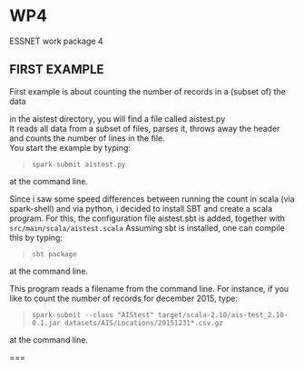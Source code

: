 # WP4 #
ESSNET work package 4

## FIRST EXAMPLE ##
First example is about counting the number of records in a (subset of) the data  

in the aistest directory, you will find a file called aistest.py  
It reads all data from a subset of files, parses it, throws away the  header and counts the number of lines in the file.  
You start the example by typing:  
>`spark-submit aistest.py`   

at the command line.  

Since i saw some speed differences between running the count in scala (via spark-shell) and via python, i decided to install SBT and create a scala program. For this, the configuration file aistest.sbt is added, together with `src/main/scala/aistest.scala`
Assuming sbt is installed, one can compile this by typing:  
>`sbt package`  

at the command line.

This program reads a filename from the command line. For instance, if you like to count the number of records for december 2015, type:  
> `spark-submit --class "AIStest" target/scala-2.10/ais-test_2.10-0.1.jar datasets/AIS/Locations/20151231*.csv.gz`  

at the command line.

===
